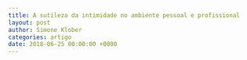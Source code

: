 ```yaml
---
title: A sutileza da intimidade no ambiente pessoal e profissional
layout: post
author: Simone Klober
categories: artigo
date: 2018-06-25 00:00:00 +0000
---
```

